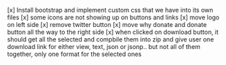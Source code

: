 [x] Install bootstrap and implement custom css that we have into its own files
[x] some icons are not showing up on buttons and links
[x] move logo on left side
[x] remove twitter button
[x] move why donate and donate button all the way to the right side
[x] when clicked on download button, it should get all the selected and compbile them into zip and give user one download link for either view, text, json or jsonp..  but not all of them together, only one format for the selected ones